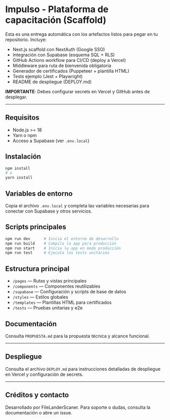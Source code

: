 # Impulso - Plataforma de capacitación (Scaffold)

Esta es una entrega automática con los artefactos listos para pegar en tu repositorio.
Incluye:
- Next.js scaffold con NextAuth (Google SSO)
- Integración con Supabase (esquema SQL + RLS)
- GitHub Actions workflow para CI/CD (deploy a Vercel)
- Middleware para ruta de bienvenida obligatoria
- Generador de certificados (Puppeteer + plantilla HTML)
- Tests ejemplo (Jest + Playwright)
- README de despliegue (DEPLOY.md)

**IMPORTANTE**: Debes configurar secrets en Vercel y GitHub antes de desplegar.

---

## Requisitos
- Node.js >= 18
- Yarn o npm
- Acceso a Supabase (ver `.env.local`)

## Instalación

```bash
npm install
# o
yarn install
```

## Variables de entorno

Copia el archivo `.env.local` y completa las variables necesarias para conectar con Supabase y otros servicios.

## Scripts principales

```bash
npm run dev      # Inicia el entorno de desarrollo
npm run build    # Compila la app para producción
npm run start    # Inicia la app en modo producción
npm run test     # Ejecuta los tests unitarios
```

## Estructura principal
- `/pages` — Rutas y vistas principales
- `/components` — Componentes reutilizables
- `/supabase` — Configuración y scripts de base de datos
- `/styles` — Estilos globales
- `/templates` — Plantillas HTML para certificados
- `/tests` — Pruebas unitarias y e2e

## Documentación
Consulta `PROPUESTA.md` para la propuesta técnica y alcance funcional.

---

## Despliegue
Consulta el archivo `DEPLOY.md` para instrucciones detalladas de despliegue en Vercel y configuración de secrets.

---

## Créditos y contacto
Desarrollado por FileLanderScaner. Para soporte o dudas, consulta la documentación o abre un issue.
